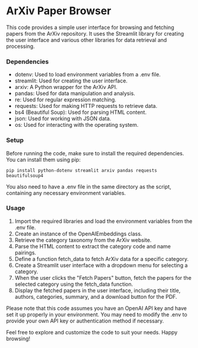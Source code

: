 # ArXiv Paper Browser
This code provides a simple user interface for browsing and fetching papers from the ArXiv repository. It uses the Streamlit library for creating the user interface and various other libraries for data retrieval and processing.

### Dependencies
- dotenv: Used to load environment variables from a .env file.
- streamlit: Used for creating the user interface.
- arxiv: A Python wrapper for the ArXiv API.
- pandas: Used for data manipulation and analysis.
- re: Used for regular expression matching.
- requests: Used for making HTTP requests to retrieve data.
- bs4 (Beautiful Soup): Used for parsing HTML content.
- json: Used for working with JSON data.
- os: Used for interacting with the operating system.

### Setup
Before running the code, make sure to install the required dependencies. You can install them using pip:

`pip install python-dotenv streamlit arxiv pandas requests beautifulsoup4`

You also need to have a .env file in the same directory as the script, containing any necessary environment variables.

### Usage
1. Import the required libraries and load the environment variables from the .env file.
2. Create an instance of the OpenAIEmbeddings class.
3. Retrieve the category taxonomy from the ArXiv website.
4. Parse the HTML content to extract the category code and name pairings.
5. Define a function fetch_data to fetch ArXiv data for a specific category.
6. Create a Streamlit user interface with a dropdown menu for selecting a category.
7. When the user clicks the "Fetch Papers" button, fetch the papers for the selected category using the fetch_data function.
8. Display the fetched papers in the user interface, including their title, authors, categories, summary, and a download button for the PDF.

Please note that this code assumes you have an OpenAI API key and have set it up properly in your environment. You may need to modify the .env to provide your own API key or authentication method if necessary.

Feel free to explore and customize the code to suit your needs. Happy browsing!
